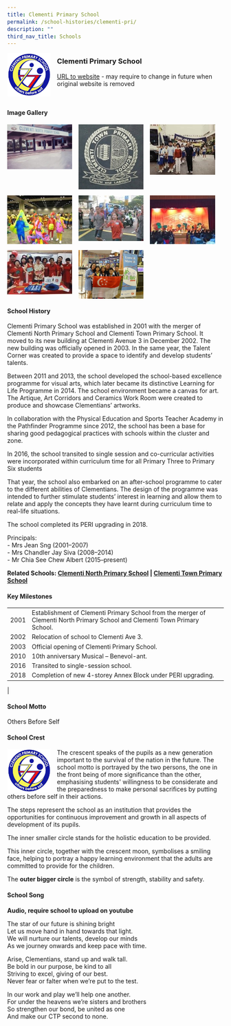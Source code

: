 ```yaml
---
title: Clementi Primary School
permalink: /school-histories/clementi-pri/
description: ""
third_nav_title: Schools
---
```

<img src="/images/clementipri1.png" style="width:20%;margin-right:15px;" align = "left">

### **Clementi Primary School**
[URL to website](https://clementipri.moe.edu.sg/) - may require to change in future when original website is removed

<br clear="left">

#### **Image Gallery**

<p><a href="https://d1yxymztqoj7qn.amplifyapp.com/images/clementipri2.jpg">  
<img src="/images/clementipri2.jpg" style="width:30%;margin-right:15px;" align = "left">
</a></p>

<p><a href="https://d1yxymztqoj7qn.amplifyapp.com/images/clementipri3.jpg">  
<img src="/images/clementipri3.jpg" style="width:30%;margin-right:15px;" align = "left">
</a></p>

<p><a href="https://d1yxymztqoj7qn.amplifyapp.com/images/clementipri4.jpg">  
<img src="/images/clementipri4.jpg" style="width:30%;margin-right:15px;" align = "left">
</a></p>

<br clear="left">

<p><a href="https://d1yxymztqoj7qn.amplifyapp.com/images/clementipri5.jpg">  
<img src="/images/clementipri5.jpg" style="width:30%;margin-right:15px;" align = "left">
</a></p>

<p><a href="https://d1yxymztqoj7qn.amplifyapp.com/images/clementipri6.jpg">  
<img src="/images/clementipri6.jpg" style="width:30%;margin-right:15px;" align = "left">
</a></p>

<p><a href="https://d1yxymztqoj7qn.amplifyapp.com/images/clementipri7.jpg">  
<img src="/images/clementipri7.jpg" style="width:30%;margin-right:15px;" align = "left">
</a></p>

<br clear="left">

<p><a href="https://d1yxymztqoj7qn.amplifyapp.com/images/clementipri8.jpg">  
<img src="/images/clementipri8.jpg" style="width:30%;margin-right:15px;" align = "left">
</a></p>

<p><a href="https://d1yxymztqoj7qn.amplifyapp.com/images/clementipri9.jpg">  
<img src="/images/clementipri9.jpg" style="width:30%;margin-right:15px;" align = "left">
</a></p>

<br clear="left">

#### **School History**
Clementi Primary School was established in 2001 with the merger of Clementi North Primary School and Clementi Town Primary School. It moved to its new building at Clementi Avenue 3 in December 2002. The new building was officially opened in 2003. In the same year, the Talent Corner was created to provide a space to identify and develop students’ talents.

Between 2011 and 2013, the school developed the school-based excellence programme for visual arts, which later became its distinctive Learning for Life Programme in 2014. The school environment became a canvas for art. The Artique, Art Corridors and Ceramics Work Room were created to produce and showcase Clementians’ artworks.

In collaboration with the Physical Education and Sports Teacher Academy in the Pathfinder Programme since 2012, the school has been a base for sharing good pedagogical practices with schools within the cluster and zone.

In 2016, the school transited to single session and co-curricular activities were incorporated within curriculum time for all Primary Three to Primary Six students

That year, the school also embarked on an after-school programme to cater to the different abilities of Clementians. The design of the programme was intended to further stimulate students’ interest in learning and allow them to relate and apply the concepts they have learnt during curriculum time to real-life situations. 

The school completed its PERI upgrading in 2018.

Principals:<br>
\- Mrs Jean Sng (2001–2007)<br>
\- Mrs Chandler Jay Siva (2008–2014)<br>
\- Mr Chia See Chew Albert (2015–present)

**Related Schools: [Clementi North Primary School](https://d1yxymztqoj7qn.amplifyapp.com/school-histories/clementi-north-pri/) \| [Clementi Town Primary School](https://d1yxymztqoj7qn.amplifyapp.com/school-histories/clementi-town-pri/)**

#### **Key Milestones**

|  |  |
|:---:|---|
| 2001 | Establishment of Clementi Primary School from the merger of Clementi North Primary School and Clementi Town Primary School. |
| 2002 | Relocation of school to Clementi Ave 3. |
| 2003 | Official opening of Clementi Primary School. |
| 2010 | 10th anniversary Musical – Benevol-ant. |
| 2016 | Transited to single-session school. |
| 2018 | Completion of new 4-storey Annex Block under PERI upgrading. |
|

#### **School Motto**
Others Before Self

#### **School Crest**
<img src="/images/clementipri1.png" style="width:20%;margin-right:15px;" align = "left">

The crescent speaks of the pupils as a new generation important to the survival of the nation in the future.
The school motto is portrayed by the two persons, the one in the front being of more significance than the other, emphasising students' willingness to be considerate and the preparedness to make personal sacrifices by putting others before self in their actions.

The steps represent the school as an institution that provides the opportunities for continuous improvement and growth in all aspects of development of its pupils.

The inner smaller circle stands for the holistic education to be provided.

This inner circle, together with the crescent moon, symbolises a smiling face, helping to portray a happy learning environment that the adults are committed to provide for the children.

The **outer bigger circle** is the symbol of strength, stability and safety.

#### **School Song**
**Audio, require school to upload on youtube**

The star of our future is shining bright<br>
Let us move hand in hand towards that light.<br>
We will nurture our talents, develop our minds<br>
As we journey onwards and keep pace with time.

Arise, Clementians, stand up and walk tall.<br>
Be bold in our purpose, be kind to all<br>
Striving to excel, giving of our best.<br>
Never fear or falter when we’re put to the test.

In our work and play we’ll help one another.<br>
For under the heavens we’re sisters and brothers<br>
So strengthen our bond, be united as one<br>
And make our CTP second to none.
